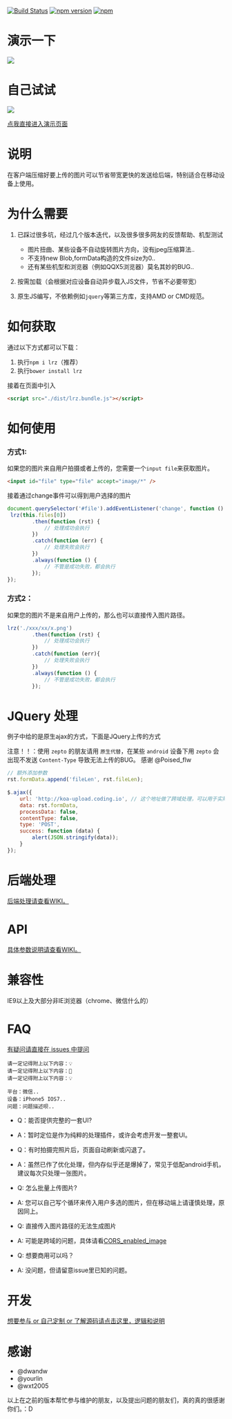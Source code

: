 [![Build Status](https://travis-ci.org/think2011/localResizeIMG.svg?branch=master)](https://travis-ci.org/think2011/localResizeIMG)
[![npm version](https://img.shields.io/npm/v/lrz.svg)](https://www.npmjs.com/package/lrz)
[![npm](https://img.shields.io/npm/l/express.svg)]()

# 演示一下

![](http://think2011.github.io/localResizeIMG/test/demo.gif)

# 自己试试

![](https://raw.github.com/think2011/localResizeIMG/master/test/qrcode.png)


[点我直接进入演示页面](http://think2011.github.io/localResizeIMG/test/)

# 说明
在客户端压缩好要上传的图片可以节省带宽更快的发送给后端，特别适合在移动设备上使用。

# 为什么需要

1. 已踩过很多坑，经过几个版本迭代，以及很多很多网友的反馈帮助、机型测试
    * 图片扭曲、某些设备不自动旋转图片方向，没有jpeg压缩算法..
    * 不支持new Blob,formData构造的文件size为0..
    * 还有某些机型和浏览器（例如QQX5浏览器）莫名其妙的BUG..
    
2. 按需加载（会根据对应设备自动异步载入JS文件，节省不必要带宽）

3. 原生JS编写，不依赖例如`jquery`等第三方库，支持AMD or CMD规范。

# 如何获取

通过以下方式都可以下载：

1. 执行`npm i lrz`（推荐）
2. 执行`bower install lrz`

接着在页面中引入
```html
<script src="./dist/lrz.bundle.js"></script>
```

# 如何使用

### 方式1:

如果您的图片来自用户拍摄或者上传的，您需要一个`input file`来获取图片。

```html
<input id="file" type="file" accept="image/*" />
```

接着通过change事件可以得到用户选择的图片
```js
document.querySelector('#file').addEventListener('change', function () {
 lrz(this.files[0])
        .then(function (rst) {
            // 处理成功会执行
        })
        .catch(function (err) {
            // 处理失败会执行
        })
        .always(function () {
            // 不管是成功失败，都会执行
        });
});
```

### 方式2：

如果您的图片不是来自用户上传的，那么也可以直接传入图片路径。

```js
lrz('./xxx/xx/x.png')
        .then(function (rst) {
            // 处理成功会执行
        })
        .catch(function (err){
            // 处理失败会执行
        })
        .always(function () {
            // 不管是成功失败，都会执行
        });
```

# JQuery 处理
例子中给的是原生ajax的方式，下面是JQuery上传的方式

注意！！：使用 `zepto` 的朋友请用 `原生代替`，在某些 `android` 设备下用 `zepto` 会出现不发送 `Content-Type` 导致无法上传的BUG。 感谢 @Poised_flw

```js
// 额外添加参数
rst.formData.append('fileLen', rst.fileLen);
 
$.ajax({
    url: 'http://koa-upload.coding.io', // 这个地址做了跨域处理，可以用于实际调试
    data: rst.formData,
    processData: false,
    contentType: false,
    type: 'POST',
    success: function (data) {
        alert(JSON.stringify(data));
    }
});
```



# 后端处理

[后端处理请查看WIKI。](https://github.com/think2011/localResizeIMG/wiki)


# API

[具体参数说明请查看WIKI。](https://github.com/think2011/localResizeIMG/wiki)

# 兼容性

IE9以上及大部分非IE浏览器（chrome、微信什么的）

# FAQ

[有疑问请直接在 issues 中提问](https://github.com/think2011/localResizeIMG/issues)

```
请一定记得附上以下内容：💡
请一定记得附上以下内容：🙈
请一定记得附上以下内容：💡

平台：微信..
设备：iPhone5 IOS7..
问题：问题描述呗..
```

* Q：能否提供完整的一套UI?
* A：暂时定位是作为纯粹的处理插件，或许会考虑开发一整套UI。

* Q：有时拍摄完照片后，页面自动刷新或闪退了。
* A：虽然已作了优化处理，但内存似乎还是爆掉了，常见于低配android手机，建议每次只处理一张图片。

* Q: 怎么批量上传图片?
* A: 您可以自己写个循环来传入用户多选的图片，但在移动端上请谨慎处理，原因同上。

* Q: 直接传入图片路径的无法生成图片
* A: 可能是跨域的问题，具体请看[CORS_enabled_image](https://developer.mozilla.org/en-US/docs/Web/HTML/CORS_enabled_image)

* Q: 想要商用可以吗？
* A: 没问题，但请留意issue里已知的问题。

# 开发

[想要参与 or 自己定制 or 了解源码请点击这里，逻辑和说明](https://github.com/think2011/localResizeIMG/wiki/%E5%BC%80%E5%8F%91)

# 感谢

* @dwandw
* @yourlin
* @wxt2005

以上在之前的版本帮忙参与维护的朋友，以及提出问题的朋友们，真的真的很感谢你们。：D
